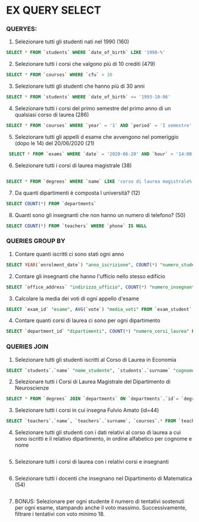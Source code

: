 # EX QUERY SELECT

### QUERYES:

1. Selezionare tutti gli studenti nati nel 1990 (160)

```sql
SELECT * FROM `students` WHERE `date_of_birth` LIKE '1990-%'
```

2. Selezionare tutti i corsi che valgono più di 10 crediti (479)

```sql
SELECT * FROM `courses` WHERE `cfu` > 10
```

3. Selezionare tutti gli studenti che hanno più di 30 anni

```sql
SELECT * FROM `students` WHERE `date_of_birth` <= '1993-10-06'
```

4. Selezionare tutti i corsi del primo semestre del primo anno di un qualsiasi corso di
   laurea (286)

```sql
SELECT * FROM `courses` WHERE `year` = '1' AND `period` = 'I semestre'
```

5.  Selezionare tutti gli appelli d esame che avvengono nel pomeriggio (dopo le 14) del
    20/06/2020 (21)

```sql
 SELECT * FROM `exams` WHERE `date` = '2020-06-20' AND `hour` > '14:00:00'
```

6. Selezionare tutti i corsi di laurea magistrale (38)

```sql

SELECT * FROM `degrees` WHERE `name` LIKE 'corso di laurea magistrale%'
```

7. Da quanti dipartimenti è composta l università? (12)

```sql
SELECT COUNT(*) FROM `departments`
```

8. Quanti sono gli insegnanti che non hanno un numero di telefono? (50)

```sql
SELECT COUNT(*) FROM `teachers` WHERE `phone` IS NULL
```

### QUERIES GROUP BY

1. Contare quanti iscritti ci sono stati ogni anno

```sql
SELECT YEAR(`enrolment_date`) "anno_iscrizione", COUNT(*) "numero_studenti" FROM `students` GROUP BY YEAR(`enrolment_date`);
```

2. Contare gli insegnanti che hanno l'ufficio nello stesso edificio

```sql
SELECT `office_address` "indirizzo_ufficio", COUNT(*) "numero_insegnanti" FROM `teachers` GROUP BY `office_address`;
```

3. Calcolare la media dei voti di ogni appello d'esame

```sql
SELECT `exam_id` "esame", AVG(`vote`) "media_voti" FROM `exam_student` GROUP BY `exam_id`;
```

4. Contare quanti corsi di laurea ci sono per ogni dipartimento

```sql
SELECT `department_id` "dipartimenti", COUNT(*) "numero_corsi_laurea" FROM `degrees` GROUP BY `department_id`;
```

### QUERIES JOIN

1. Selezionare tutti gli studenti iscritti al Corso di Laurea in Economia

```sql
SELECT `students`.`name` "nome_studente", `students`.`surname` "cognome_studente", `degrees`.`name` "nome_corso" FROM `students` JOIN `degrees` ON `degrees`.`id`= `students`.`degree_id` WHERE `degrees`.`name` = "Corso di Laurea in Economia";
```

2. Selezionare tutti i Corsi di Laurea Magistrale del Dipartimento di Neuroscienze

```sql
SELECT * FROM `degrees` JOIN `departments` ON `departments`.`id`= `degrees`.`department_id` WHERE `departments`.`name` = "dipartimento di neuroscienze" AND `degrees`.`level` = "magistrale";
```

3. Selezionare tutti i corsi in cui insegna Fulvio Amato (id=44)

```sql
SELECT `teachers`.`name`, `teachers`.`surname`, `courses`.* FROM `teachers` JOIN `course_teacher` ON `teachers`.`id` = `course_teacher`.`teacher_id` JOIN `courses` ON `course_teacher`.`course_id` = `courses`.`id` JOIN `degrees` ON `courses`.`degree_id` = `degrees`.`id` WHERE `teachers`.`id` = 44;
```

4. Selezionare tutti gli studenti con i dati relativi al corso di laurea a cui sono iscritti e il relativo dipartimento, in ordine alfabetico per cognome e nome

```sql

```

5. Selezionare tutti i corsi di laurea con i relativi corsi e insegnanti

```sql

```

6. Selezionare tutti i docenti che insegnano nel Dipartimento di Matematica (54)

```sql

```

7. BONUS: Selezionare per ogni studente il numero di tentativi sostenuti
   per ogni esame, stampando anche il voto massimo. Successivamente,
   filtrare i tentativi con voto minimo 18.

```sql

```
